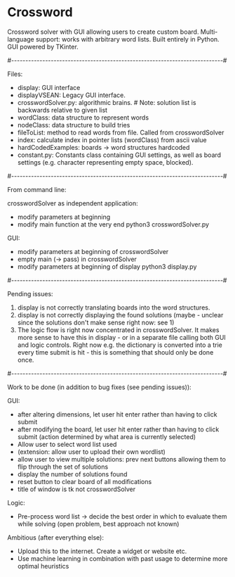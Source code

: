 # Crossword
Crossword solver with GUI allowing users to create custom board. Multi-language support: works with arbitrary word lists. Built entirely in Python. GUI powered by TKinter. 

#---------------------------------------------------------------------------#

Files: 
- display: GUI interface
- displayVSEAN: Legacy GUI interface. 
- crosswordSolver.py: algorithmic brains. # Note: solution list is backwards relative to given list
- wordClass: data structure to represent words
- nodeClass: data structure to build tries
- fileToList: method to read words from file. Called from crosswordSolver
- index: calculate index in pointer lists (wordClass) from ascii value
- hardCodedExamples: boards -> word structures hardcoded 
- constant.py: Constants class containing GUI settings, as well as board settings (e.g. character representing empty space, blocked). 

#---------------------------------------------------------------------------#

From command line: 

crosswordSolver as independent application: 
- modify parameters at beginning 
- modify main function at the very end 
python3 crosswordSolver.py 

GUI:
- modify parameters at beginning of crosswordSolver
- empty main (-> pass) in crosswordSolver
- modify parameters at beginning of display
python3 display.py 

#---------------------------------------------------------------------------#

Pending issues: 
1) display is not correctly translating boards into the word structures. 
2) display is not correctly displaying the found solutions (maybe - unclear since the solutions don't make sense right now: see 1)
3) The logic flow is right now concentrated in crosswordSolver. It makes more sense to have this in display - or in a separate file calling both GUI and logic controls. Right now e.g. the dictionary is converted into a trie every time submit is hit - this is something that should only be done once. 

#---------------------------------------------------------------------------#

Work to be done (in addition to bug fixes (see pending issues)): 

GUI:
- after altering dimensions, let user hit enter rather than having to click submit 
- after modifying the board, let user hit enter rather than having to click submit 
(action determined by what area is currently selected)
- Allow user to select word list used
- (extension: allow user to upload their own wordlist)
- allow user to view multiple solutions: prev next buttons allowing them to flip through the set of solutions 
- display the number of solutions found
- reset button to clear board of all modifications 
- title of window is tk not crosswordSolver

Logic: 
- Pre-process word list -> decide the best order in which to evaluate them while solving (open problem, best approach not known)

Ambitious (after everything else):
- Upload this to the internet. Create a widget or website etc. 
- Use machine learning in combination with past usage to determine more optimal heuristics

